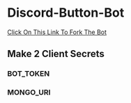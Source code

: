 # Discord-Button-Bot

<a href="https://replit.com/@MashimasHeros/Saizuo-AMOGUS-1?v=1">Click On This Link To Fork The Bot</a>

<h2> Make 2 Client Secrets </h2>
<h3> BOT_TOKEN </h3>
<h3> MONGO_URI </h3>
